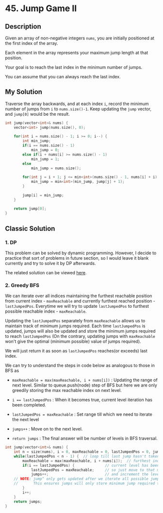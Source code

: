 # 45. Jump Game Ⅱ
## Description
Given an array of non-negative integers `nums`, you are initially positioned at the first index of the array.

Each element in the array represents your maximum jump length at that position.

Your goal is to reach the last index in the minimum number of jumps.

You can assume that you can always reach the last index.
## My Solution
Traverse the array backwards, and at each index `i`, record the minimum number of jumps from `i` to `nums.size()-1`. Keep updating the `jump` vector, and `jump[0]` would be the result.

```C++
int jump(vector<int>& nums) {
    vector<int> jump(nums.size(), 0);
    
    for(int i = nums.size() - 1; i >= 0; i--) {
        int min_jump;
        if(i == nums.size() - 1)
            min_jump = 0;
        else if(i + nums[i] >= nums.size() - 1)
            min_jump = 1;
        else 
            min_jump = nums.size();
        
        for(int j = i + 1; j <= min<int>(nums.size() - 1, nums[i] + i); j++) {
            min_jump = min<int>(min_jump, jump[j] + 1);
        }
        
        jump[i] = min_jump;
    }
    
    return jump[0];
}
```

## Classic Solution

### 1. DP
This problem can be solved by dynamic programming. However, I decide to practice that sort of problems in future section, so I would leave it blank currently and try to solve it by DP afterwards.

The related solution can be viewed [here](https://leetcode.com/problems/jump-game-ii/discuss/1192401/Easy-Solutions-w-Explanation-or-Optimizations-from-Brute-Force-to-DP-to-Greedy-BFS).

### 2. Greedy BFS
We can iterate over all indices maintaining the furthest reachable position from current index - `maxReachable` and currently furthest reached position - `lastJumpedPos`. Everytime we will try to update `lastJumpedPos` to furthest possible reachable index - `maxReachable`.

Updating the `lastJumpedPos` separately from `maxReachable` allows us to maintain track of minimum jumps required. Each time `lastJumpedPos` is updated, jumps will also be updated and store the minimum jumps required to reach `lastJumpedPos` (On the contrary, updating jumps with `maxReachable` won't give the optimal (minimum possible) value of jumps required).

We will just return it as soon as `lastJumpedPos` reaches(or exceeds) last index.

We can try to understand the steps in code below as analogous to those in BFS as 

- `maxReachable = max(maxReachable, i + nums[i])` : Updating the range of next level. Similar to queue.push(node) step of BFS but here we are only greedily storing the max reachable index on next level.

- `i == lastJumpedPos` : When it becomes true, current level iteration has been completed.

- `lastJumpedPos = maxReachable` : Set range till which we need to iterate the next level

- `jumps++` : Move on to the next level.

- `return jumps` : The final answer will be number of levels in BFS traversal.

```C++
int jump(vector<int>& nums) {
	int n = size(nums), i = 0, maxReachable = 0, lastJumpedPos = 0, jumps = 0;
	while(lastJumpedPos < n - 1) {  // loop till last jump hasn't taken us till the end
		maxReachable = max(maxReachable, i + nums[i]);  // furthest index reachable on the next level from current level
		if(i == lastJumpedPos) {			  // current level has been iterated & maxReachable position on next level has been finalised
			lastJumpedPos = maxReachable;     // so just move to that maxReachable position
			jumps++;                          // and increment the level
	// NOTE: jump^ only gets updated after we iterate all possible jumps from previous level
	//       This ensures jumps will only store minimum jump required to reach lastJumpedPos
		}            
		i++;
	}
	return jumps;
}
```

